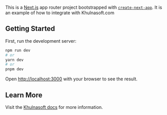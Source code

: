 This is a [Next.js](https://nextjs.org/) app router project bootstrapped with [`create-next-app`](https://github.com/vercel/next.js/tree/canary/packages/create-next-app). It is an example of how to integrate with Khulnasoft.com

## Getting Started

First, run the development server:

```bash
npm run dev
# or
yarn dev
# or
pnpm dev
```

Open [http://localhost:3000](http://localhost:3000) with your browser to see the result.

## Learn More

Visit the [Khulnasoft docs](https://www.khulnasoft.com/c/docs/quickstart) for more information.
